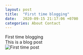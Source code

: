 ```yaml
---
layout: post
title:  "First time blogging"
date:   2020-09-15 21:17:06 +0700
categories: About Contact
---
```

First time blogging  
This is a blog post  
![First time post](https://minhmoc710.github.io/Web_Week2_Ex2/assets/first_time_post.jpg)  